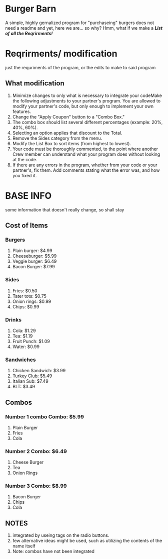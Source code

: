  # Burger Barn
A simple, highly gernalized program for "purchaseing" burgers
does not need a readme
and yet, here we are... so why?
Hmm, what if we make a ***List of all the Reqrirments!***
# Reqrirments/ modification
just the requriments of the program, or the edits to make to said program
## What modification
1. Minimize changes to only what is necessary to integrate your codeMake the following adjustments to your partner's program. You are allowed to modify your partner's code, but only enough to implement your own features.
2. Change the "Apply Coupon" button to a "Combo Box."
3. The combo box should list several different percentages (example: 20%, 40%, 60%).
4. Selecting an option applies that discount to the Total.
5. Remove the Sides category from the menu. 
6. Modify the List Box to sort items (from highest to lowest).
7. Your code must be thoroughly commented, to the point where another Crew member can understand what your program does without looking at the code.
8. If there are any errors in the program, whether from your code or your partner's, fix them. Add comments stating what the error was, and how you fixed it. 

# BASE INFO
some information that doesn't really change, so shall stay
## Cost of Items
### Burgers
1. Plain burger: $4.99
1. Cheeseburger: $5.99
1. Veggie burger: $6.49
1. Bacon Burger: $7.99
### Sides
1. Fries: $0.50
1. Tater tots: $0.75
1. Onion rings: $0.99
1. Chips: $0.99
### Drinks
1. Cola: $1.29
1. Tea: $1.19
1. Fruit Punch: $1.09
1. Water: $0.99
### Sandwiches
1. Chicken Sandwich: $3.99
1. Turkey Club: $5.49
1. Italian Sub: $7.49
1. BLT: $3.49
## Combos
### Number 1 combo Combo: $5.99
1. Plain Burger
1. Fries
1. Cola
### Number 2 Combo: $6.49
1. Cheese Burger
1. Tea
1. Onion Rings
### Number 3 Combo: $8.99
1. Bacon Burger
1. Chips
1. Cola
## NOTES
1. integrated by useing tags on the radio buttons.
1. few alternative ideas might be used, such as utilizing the contents of the name itself 
1. Note: combos have not been integrated
